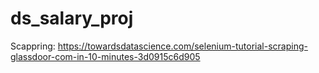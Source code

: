 # ds_salary_proj


Scappring: https://towardsdatascience.com/selenium-tutorial-scraping-glassdoor-com-in-10-minutes-3d0915c6d905
